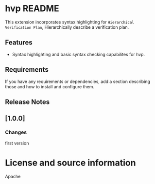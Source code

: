 # hvp README

This extension incorporates syntax highlighting for `Hierarchical Verification Plan`, Hierarchically describe a verification plan.

## Features
* Syntax highlighting and basic syntax checking capabilites for hvp.


## Requirements

If you have any requirements or dependencies, add a section describing those and how to install and configure them.

## Release Notes
## [1.0.0]
### Changes
first version

# License and source information
Apache


